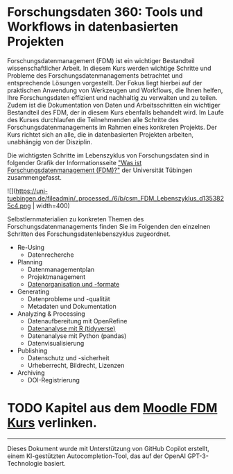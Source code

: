 # Forschungsdaten 360: Tools und Workflows in datenbasierten Projekten

Forschungsdatenmanagement (FDM) ist ein wichtiger Bestandteil wissenschaftlicher Arbeit. 
In diesem Kurs werden wichtige Schritte und Probleme des Forschungsdatenmanagements betrachtet und entsprechende Lösungen vorgestellt.
Der Fokus liegt hierbei auf der praktischen Anwendung von Werkzeugen und Workflows, die Ihnen helfen, Ihre Forschungsdaten effizient und nachhaltig zu verwalten und zu teilen.
Zudem ist die Dokumentation von Daten und Arbeitsschritten ein wichtiger Bestandteil des FDM, der in diesem Kurs ebenfalls behandelt wird.
Im Laufe des Kurses durchlaufen die Teilnehmenden alle Schritte des Forschungsdatenmanagements im Rahmen eines konkreten Projekts.
Der Kurs richtet sich an alle, die in datenbasierten Projekten arbeiten, unabhängig von der Disziplin.

Die wichtigsten Schritte im Lebenszyklus von Forschungsdaten sind in folgender Grafik der Informationsseite ["Was ist Forschungsdatenmanagement (FDM)?"](https://uni-tuebingen.de/de/240762) der Universität Tübingen zusammengefasst.

![](https://uni-tuebingen.de/fileadmin/_processed_/6/b/csm_FDM_Lebenszyklus_d1353825c4.png | width=400)


Selbstlernmaterialien zu konkreten Themen des Forschungsdatenmanagements finden Sie im Folgenden den einzelnen Schritten des Forschungsdatenlebenszyklus zugeordnet.

- Re-Using
  - Datenrecherche
- Planning
  - Datenmanagementplan
  - Projektmanagement
  - [Datenorganisation und -formate](File-Format/)
- Generating
  - Datenprobleme und -qualität
  - Metadaten und Dokumentation
- Analyzing & Processing
  - Datenaufbereitung mit OpenRefine
  - [Datenanalyse mit R (tidyverse)](R-tidyverse/)
  - Datenanalyse mit Python (pandas)
  - Datenvisualisierung
- Publishing
  - Datenschutz und -sicherheit
  - Urheberrecht, Bildrecht, Lizenzen
- Archiving
  - DOI-Registrierung

# TODO Kapitel aus dem [Moodle FDM Kurs](https://moodlepro.zdv.uni-tuebingen.de/course/view.php?id=12) verlinken.


-----------------------------------------------

Dieses Dokument wurde mit Unterstützung von GitHub Copilot erstellt, einem KI-gestützten Autocompletion-Tool, das auf der OpenAI GPT-3-Technologie basiert.

